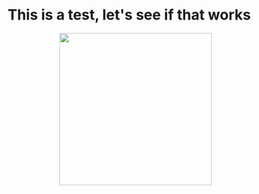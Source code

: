 # This is a test, let's see if that works

<p align="center"><img width="300" src="https://github.com/martinRenou/martinRenou/blob/master/image_test.JPG"></p>
